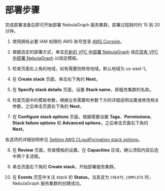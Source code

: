 # 部署步骤

完成部署准备后即可开始部署 NebulaGraph 服务集群。部署过程耗时约 15 到 20 分钟。

1. 使用拥有必要 IAM 权限的 AWS 账号登录 [AWS Console](https://us-east-1.console.aws.amazon.com/console/home)。

2. 根据选定的部署方式，单击[在新的 VPC 中部署 NebulaGraph](https://fwd.aws/8rkyW?) 或[在现有 VPC 中部署 NebulaGraph](https://fwd.aws/rBBkY?) 以指定模板。

3. 检查页面右上角的地域，如有需要则修改地域。默认地域为 us-east-1。

4. 在 **Create stack** 页面，单击右下角的 **Next**。

5. 在 **Specify stack details** 页面，设置 **Stack name**，即服务集群的名称。

6. 检查页面中的模板参数，根据业务需要和参数下方的详细说明设置或修改相关参数，之后单击页面右下角的 **Next**。

7. 在 **Configure stack options** 页面，根据需要设置 **Tags**、**Permissions**、**Stack failure options** 和 **Advanced options**，之后单击页面右下角的 **Next**。

  各选项的详细说明参见 [Setting AWS CLoudFormation stack options](https://docs.aws.amazon.com/AWSCloudFormation/latest/UserGuide/cfn-console-add-tags.html)。

8. 在 **Review** 页面，检查模板的设置。在 **Capacities** 区域，确认须知内容后选中两个复选框。

9. 单击页面右下角的 **Create stack**，开始部署服务集群。

10. 在 **Events** 页签中关注 stack 的 **Status**，当其变为 `CREATE_COMPLETE` 时，NebulaGraph 服务集群的创建成功。
